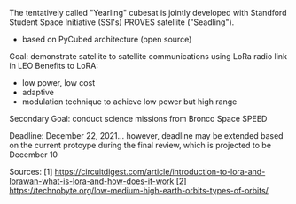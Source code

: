 The tentatively called "Yearling" cubesat is jointly developed with Standford Student Space Initiative (SSI's) PROVES satellite ("Seadling"). 
- based on PyCubed architecture (open source)

Goal: demonstrate satellite to satellite communications using LoRa radio link in LEO 
Benefits to LoRA:
- low power, low cost 
- adaptive 
- modulation technique to achieve low power but high range 

Secondary Goal: conduct science missions from Bronco Space SPEED 
 
 Deadline: December 22, 2021... however, deadline may be extended based on the current protoype during the final review, which is projected to be December 10



Sources: 
[1] https://circuitdigest.com/article/introduction-to-lora-and-lorawan-what-is-lora-and-how-does-it-work
[2] https://technobyte.org/low-medium-high-earth-orbits-types-of-orbits/